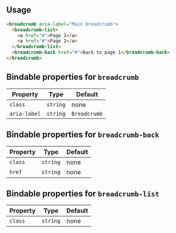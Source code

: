 ## Usage

```html
<breadcrumb aria-label="Main breadcrumb">
  <breadcrumb-list>
    <a href="#">Page 1</a>
    <a href="#">Page 2</a>
  </breadcrumb-list>
  <breadcrumb-back href="#">Back to page 1</breadcrumb-back>
</breadcrumb>
```

## Bindable properties for `breadcrumb`

| Property | Type | Default |
|----------|------|---------|
|`class`|`string`|none|
|`aria-label`|`string`|`Breadcrumb`|

## Bindable properties for `breadcrumb-back`

| Property | Type | Default |
|----------|------|---------|
|`class`|`string`|none|
|`href`|`string`|none|

## Bindable properties for `breadcrumb-list`

| Property | Type | Default |
|----------|------|---------|
|`class`|`string`|none|

